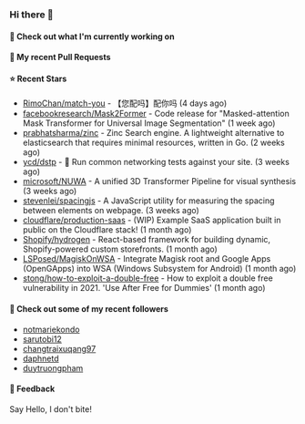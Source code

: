 ### Hi there 👋

#### 👷 Check out what I'm currently working on

#### 🔨 My recent Pull Requests


#### ⭐ Recent Stars

- [RimoChan/match-you](https://github.com/RimoChan/match-you) - 【您配吗】配你吗 (4 days ago)
- [facebookresearch/Mask2Former](https://github.com/facebookresearch/Mask2Former) - Code release for &#34;Masked-attention Mask Transformer for Universal Image Segmentation&#34; (1 week ago)
- [prabhatsharma/zinc](https://github.com/prabhatsharma/zinc) - Zinc Search engine. A lightweight alternative to elasticsearch that requires minimal resources, written in Go. (2 weeks ago)
- [ycd/dstp](https://github.com/ycd/dstp) - 🧪 Run common networking tests against your site. (3 weeks ago)
- [microsoft/NUWA](https://github.com/microsoft/NUWA) - A unified 3D Transformer Pipeline for visual synthesis (3 weeks ago)
- [stevenlei/spacingjs](https://github.com/stevenlei/spacingjs) - A JavaScript utility for measuring the spacing between elements on webpage. (3 weeks ago)
- [cloudflare/production-saas](https://github.com/cloudflare/production-saas) - (WIP) Example SaaS application built in public on the Cloudflare stack! (1 month ago)
- [Shopify/hydrogen](https://github.com/Shopify/hydrogen) - React-based framework for building dynamic, Shopify-powered custom storefronts. (1 month ago)
- [LSPosed/MagiskOnWSA](https://github.com/LSPosed/MagiskOnWSA) - Integrate Magisk root and Google Apps (OpenGApps) into WSA (Windows Subsystem for Android) (1 month ago)
- [stong/how-to-exploit-a-double-free](https://github.com/stong/how-to-exploit-a-double-free) - How to exploit a double free vulnerability in 2021. &#39;Use After Free for Dummies&#39; (1 month ago)

#### 👯 Check out some of my recent followers

- [notmariekondo](https://github.com/notmariekondo)
- [sarutobi12](https://github.com/sarutobi12)
- [changtraixuqang97](https://github.com/changtraixuqang97)
- [daphnetd](https://github.com/daphnetd)
- [duytruongpham](https://github.com/duytruongpham)

#### 💬 Feedback

Say Hello, I don't bite!